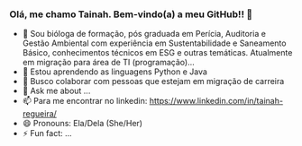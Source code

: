### Olá, me chamo Tainah. Bem-vindo(a) a meu GitHub!! 👋

- 🔭 Sou bióloga de formação, pós graduada em Perícia, Auditoria e Gestão Ambiental com experiência em Sustentabilidade e Saneamento Básico, conhecimentos técnicos em ESG e outras temáticas. Atualmente em migração para área de TI (programação)...
- 🌱 Estou aprendendo as linguagens Python e Java
- 👯 Busco colaborar com pessoas que estejam em migração de carreira
- 💬 Ask me about ...
- 📫 Para me encontrar no linkedin: https://www.linkedin.com/in/tainah-regueira/
- 😄 Pronouns: Ela/Dela (She/Her)
- ⚡ Fun fact: ...

